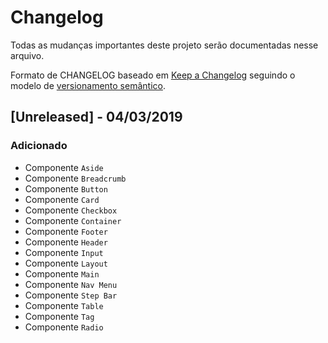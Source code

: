 # Changelog

Todas as mudanças importantes deste projeto serão documentadas nesse arquivo.

Formato de CHANGELOG baseado em [Keep a Changelog](https://keepachangelog.com/pt-BR/1.0.0/) seguindo o modelo de [versionamento semântico](https://semver.org/lang/pt-BR/).

## [Unreleased] - 04/03/2019

### Adicionado
- Componente `Aside`
- Componente `Breadcrumb`
- Componente `Button`
- Componente `Card`
- Componente `Checkbox`
- Componente `Container`
- Componente `Footer`
- Componente `Header`
- Componente `Input`
- Componente `Layout`
- Componente `Main`
- Componente `Nav Menu`
- Componente `Step Bar`
- Componente `Table`
- Componente `Tag`
- Componente `Radio`
